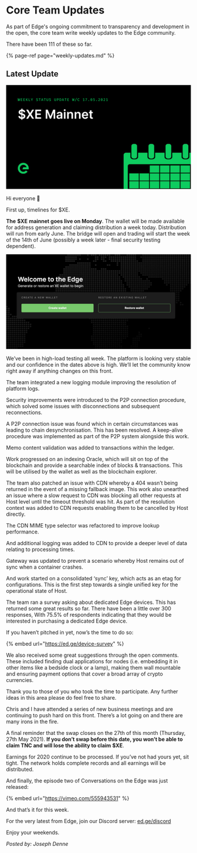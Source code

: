 # Core Team Updates

As part of Edge's ongoing commitment to transparency and development in the open, the core team write weekly updates to the Edge community.

There have been 111 of these so far.

{% page-ref page="weekly-updates.md" %}

## Latest Update

![](../../.gitbook/assets/weeklyupdate170521.png)

Hi everyone 👋

First up, timelines for $XE.

**The** **$XE** **mainnet goes live on Monday**. The wallet will be made available for address generation and claiming distribution a week today. Distribution will run from early June. The bridge will open and trading will start the week of the 14th of June \(possibly a week later - final security testing dependent\).

![](../../.gitbook/assets/photo_2021-05-27-23.35.24.jpeg)

We’ve been in high-load testing all week. The platform is looking very stable and our confidence in the dates above is high. We’ll let the community know right away if anything changes on this front.

The team integrated a new logging module improving the resolution of platform logs.

Security improvements were introduced to the P2P connection procedure, which solved some issues with disconnections and subsequent reconnections.

A P2P connection issue was found which in certain circumstances was leading to chain desynchronisation. This has been resolved. A keep-alive procedure was implemented as part of the P2P system alongside this work.

Memo content validation was added to transactions within the ledger.

Work progressed on an indexing Oracle, which will sit on top of the blockchain and provide a searchable index of blocks & transactions. This will be utilised by the wallet as well as the blockchain explorer.

The team also patched an issue with CDN whereby a 404 wasn’t being returned in the event of a missing fallback image. This work also unearthed an issue where a slow request to CDN was blocking all other requests at Host level until the timeout threshold was hit. As part of the resolution context was added to CDN requests enabling them to be cancelled by Host directly.

The CDN MIME type selector was refactored to improve lookup performance.

And additional logging was added to CDN to provide a deeper level of data relating to processing times.

Gateway was updated to prevent a scenario whereby Host remains out of sync when a container crashes.

And work started on a consolidated ‘sync’ key, which acts as an etag for configurations. This is the first step towards a single unified key for the operational state of Host.

The team ran a survey asking about dedicated Edge devices. This has returned some great results so far. There have been a little over 300 responses, With 75.5% of respondents indicating that they would be interested in purchasing a dedicated Edge device.

If you haven’t pitched in yet, now’s the time to do so:

{% embed url="https://ed.ge/device-survey" %}

We also received some great suggestions through the open comments. These included finding dual applications for nodes \(i.e. embedding it in other items like a bedside clock or a lamp\), making them wall mountable and ensuring payment options that cover a broad array of crypto currencies.

Thank you to those of you who took the time to participate. Any further ideas in this area please do feel free to share.

Chris and I have attended a series of new business meetings and are continuing to push hard on this front. There’s a lot going on and there are many irons in the fire.

A final reminder that the swap closes on the 27th of this month \(Thursday, 27th May 2021\). **If you don’t swap before this date, you won’t be able to claim TNC and will lose the ability to claim** **$XE**.

Earnings for 2020 continue to be processed. If you’ve not had yours yet, sit tight. The network holds complete records and all earnings will be distributed.

And finally, the episode two of Conversations on the Edge was just released:

{% embed url="https://vimeo.com/555943531" %}

And that’s it for this week.

For the very latest from Edge, join our Discord server: [ed.ge/discord](https://ed.ge/discord)

Enjoy your weekends.

_Posted by: Joseph Denne_

